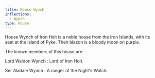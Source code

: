 ```yaml
---
title: House Wynch
inflections:
  - Wynch
type: house
---
```


House Wynch of Iron Holt is a noble house from the Iron Islands, with its seat at the island of Pyke. Their blazon is a bloody moon on purple.

The known members of this house are:

Lord Waldon Wynch : Lord of Iron Holt.

Ser Aladale Wynch : A ranger of the Night's Watch.


